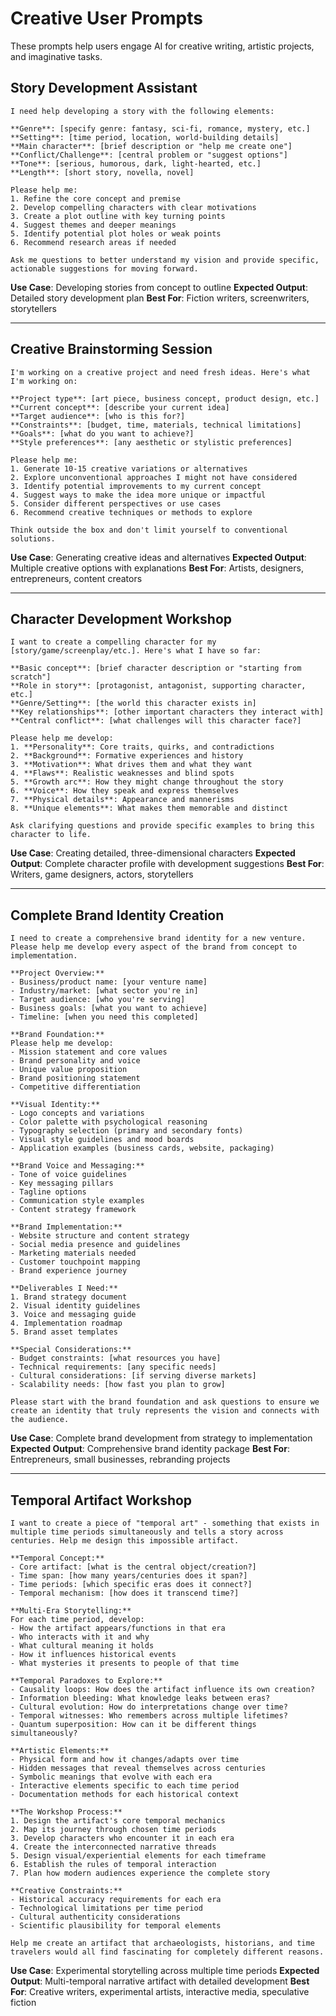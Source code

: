 # Creative User Prompts

These prompts help users engage AI for creative writing, artistic projects, and imaginative tasks.

## Story Development Assistant

```
I need help developing a story with the following elements:

**Genre**: [specify genre: fantasy, sci-fi, romance, mystery, etc.]
**Setting**: [time period, location, world-building details]
**Main character**: [brief description or "help me create one"]
**Conflict/Challenge**: [central problem or "suggest options"]
**Tone**: [serious, humorous, dark, light-hearted, etc.]
**Length**: [short story, novella, novel]

Please help me:
1. Refine the core concept and premise
2. Develop compelling characters with clear motivations
3. Create a plot outline with key turning points
4. Suggest themes and deeper meanings
5. Identify potential plot holes or weak points
6. Recommend research areas if needed

Ask me questions to better understand my vision and provide specific, actionable suggestions for moving forward.
```

**Use Case**: Developing stories from concept to outline
**Expected Output**: Detailed story development plan
**Best For**: Fiction writers, screenwriters, storytellers

---

## Creative Brainstorming Session

```
I'm working on a creative project and need fresh ideas. Here's what I'm working on:

**Project type**: [art piece, business concept, product design, etc.]
**Current concept**: [describe your current idea]
**Target audience**: [who is this for?]
**Constraints**: [budget, time, materials, technical limitations]
**Goals**: [what do you want to achieve?]
**Style preferences**: [any aesthetic or stylistic preferences]

Please help me:
1. Generate 10-15 creative variations or alternatives
2. Explore unconventional approaches I might not have considered
3. Identify potential improvements to my current concept
4. Suggest ways to make the idea more unique or impactful
5. Consider different perspectives or use cases
6. Recommend creative techniques or methods to explore

Think outside the box and don't limit yourself to conventional solutions.
```

**Use Case**: Generating creative ideas and alternatives
**Expected Output**: Multiple creative options with explanations
**Best For**: Artists, designers, entrepreneurs, content creators

---

## Character Development Workshop

```
I want to create a compelling character for my [story/game/screenplay/etc.]. Here's what I have so far:

**Basic concept**: [brief character description or "starting from scratch"]
**Role in story**: [protagonist, antagonist, supporting character, etc.]
**Genre/Setting**: [the world this character exists in]
**Key relationships**: [other important characters they interact with]
**Central conflict**: [what challenges will this character face?]

Please help me develop:
1. **Personality**: Core traits, quirks, and contradictions
2. **Background**: Formative experiences and history
3. **Motivation**: What drives them and what they want
4. **Flaws**: Realistic weaknesses and blind spots
5. **Growth arc**: How they might change throughout the story
6. **Voice**: How they speak and express themselves
7. **Physical details**: Appearance and mannerisms
8. **Unique elements**: What makes them memorable and distinct

Ask clarifying questions and provide specific examples to bring this character to life.
```

**Use Case**: Creating detailed, three-dimensional characters
**Expected Output**: Complete character profile with development suggestions
**Best For**: Writers, game designers, actors, storytellers

---

## Complete Brand Identity Creation

```
I need to create a comprehensive brand identity for a new venture. Please help me develop every aspect of the brand from concept to implementation.

**Project Overview:**
- Business/product name: [your venture name]
- Industry/market: [what sector you're in]
- Target audience: [who you're serving]
- Business goals: [what you want to achieve]
- Timeline: [when you need this completed]

**Brand Foundation:**
Please help me develop:
- Mission statement and core values
- Brand personality and voice
- Unique value proposition
- Brand positioning statement
- Competitive differentiation

**Visual Identity:**
- Logo concepts and variations
- Color palette with psychological reasoning
- Typography selection (primary and secondary fonts)
- Visual style guidelines and mood boards
- Application examples (business cards, website, packaging)

**Brand Voice and Messaging:**
- Tone of voice guidelines
- Key messaging pillars
- Tagline options
- Communication style examples
- Content strategy framework

**Brand Implementation:**
- Website structure and content strategy
- Social media presence and guidelines
- Marketing materials needed
- Customer touchpoint mapping
- Brand experience journey

**Deliverables I Need:**
1. Brand strategy document
2. Visual identity guidelines
3. Voice and messaging guide
4. Implementation roadmap
5. Brand asset templates

**Special Considerations:**
- Budget constraints: [what resources you have]
- Technical requirements: [any specific needs]
- Cultural considerations: [if serving diverse markets]
- Scalability needs: [how fast you plan to grow]

Please start with the brand foundation and ask questions to ensure we create an identity that truly represents the vision and connects with the audience.
```

**Use Case**: Complete brand development from strategy to implementation
**Expected Output**: Comprehensive brand identity package
**Best For**: Entrepreneurs, small businesses, rebranding projects

---

## Temporal Artifact Workshop

```
I want to create a piece of "temporal art" - something that exists in multiple time periods simultaneously and tells a story across centuries. Help me design this impossible artifact.

**Temporal Concept:**
- Core artifact: [what is the central object/creation?]
- Time span: [how many years/centuries does it span?]
- Time periods: [which specific eras does it connect?]
- Temporal mechanism: [how does it transcend time?]

**Multi-Era Storytelling:**
For each time period, develop:
- How the artifact appears/functions in that era
- Who interacts with it and why
- What cultural meaning it holds
- How it influences historical events
- What mysteries it presents to people of that time

**Temporal Paradoxes to Explore:**
- Causality loops: How does the artifact influence its own creation?
- Information bleeding: What knowledge leaks between eras?
- Cultural evolution: How do interpretations change over time?
- Temporal witnesses: Who remembers across multiple lifetimes?
- Quantum superposition: How can it be different things simultaneously?

**Artistic Elements:**
- Physical form and how it changes/adapts over time
- Hidden messages that reveal themselves across centuries
- Symbolic meanings that evolve with each era
- Interactive elements specific to each time period
- Documentation methods for each historical context

**The Workshop Process:**
1. Design the artifact's core temporal mechanics
2. Map its journey through chosen time periods
3. Develop characters who encounter it in each era
4. Create the interconnected narrative threads
5. Design visual/experiential elements for each timeframe
6. Establish the rules of temporal interaction
7. Plan how modern audiences experience the complete story

**Creative Constraints:**
- Historical accuracy requirements for each era
- Technological limitations per time period
- Cultural authenticity considerations
- Scientific plausibility for temporal elements

Help me create an artifact that archaeologists, historians, and time travelers would all find fascinating for completely different reasons.
```

**Use Case**: Experimental storytelling across multiple time periods
**Expected Output**: Multi-temporal narrative artifact with detailed development
**Best For**: Creative writers, experimental artists, interactive media, speculative fiction
